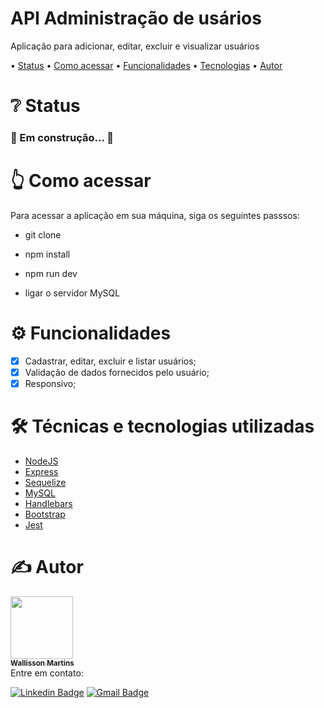 <h1 align="left">API Administração de usários</h1>
<p align="left">Aplicação para adicionar, editar, excluir e visualizar usuários</p>

<p align="left"> •
 <a href="#status">Status</a> •
 <a href="#acessar">Como acessar</a> • 
 <a href="#funcionalidades">Funcionalidades</a> • 
 <a href="#tecnologias">Tecnologias</a> • 
 <a href="#autor">Autor</a>
</p>

<h1 align="left" id="status">❔ Status</h1>

<h3 align="left"> 
  🚧 Em construção... 🚧
</h3>

<h1 align="left" id="acessar">👆 Como acessar</h1>
Para acessar a aplicação em sua máquina, siga os seguintes passsos:

- git clone 

- npm install

- npm run dev

- ligar o servidor MySQL

<h1 align="left" id="funcionalidades">⚙️ Funcionalidades</h1>

- [x] Cadastrar, editar, excluir e listar usuários;
- [x] Validação de dados fornecidos pelo usuário;
- [x] Responsivo;

<h1 align="left" id="tecnologias">🛠️ Técnicas e tecnologias utilizadas</h1>

- [NodeJS](https://nodejs.org/api/synopsis.html)
- [Express](https://expressjs.com/pt-br/guide/routing.htmll)
- [Sequelize](https://sequelize.org/docs/v6/core-concepts/model-basics/)
- [MySQL](https://dev.mysql.com/doc/)
- [Handlebars](https://handlebarsjs.com/guide/)
- [Bootstrap](https://getbootstrap.com/docs/5.0/getting-started/introduction/)
- [Jest](https://jestjs.io/pt-BR/docs/getting-started)

<h1 align="left" id="autor">✍️ Autor</h1>
<a href="https://github.com/wallissonmart">
 <img src="https://avatars.githubusercontent.com/u/93344198?s=400&u=efc1c28e0cfb7b7e29bdf3ac50a79d0ddcf8b467&v=4" width="100px;" alt=""/>
 <br/>
 <sub><b>Wallisson Martins</b></sub></a>
<br/>
Entre em contato:

[![Linkedin Badge](https://img.shields.io/badge/-Wallisson-blue?style=flat-square&logo=Linkedin&logoColor=white&link=https://www.linkedin.com/in/wallisson-martins-/)](https://www.linkedin.com/in/wallisson-martins-/) 
[![Gmail Badge](https://img.shields.io/badge/-wallissonmartins37@gmail.com-c14438?style=flat-square&logo=Gmail&logoColor=white&link=mailto:wallissonmartins37@gmail.com)](mailto:wallissonmartins37@gmail.com)


